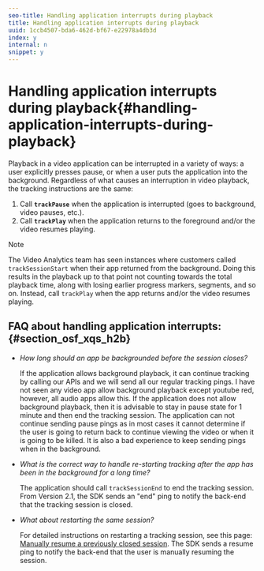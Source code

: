 ```yaml
---
seo-title: Handling application interrupts during playback
title: Handling application interrupts during playback
uuid: 1ccb4507-bda6-462d-bf67-e22978a4db3d
index: y
internal: n
snippet: y
---
```


# Handling application interrupts during playback{#handling-application-interrupts-during-playback}

Playback in a video application can be interrupted in a variety of ways: a user explicitly presses pause, or when a user puts the application into the background. Regardless of what causes an interruption in video playback, the tracking instructions are the same:

1. Call **`trackPause`** when the application is interrupted (goes to background, video pauses, etc.). 
1. Call **`trackPlay`** when the application returns to the foreground and/or the video resumes playing.

>[!NOTE]
>
>The Video Analytics team has seen instances where customers called `trackSessionStart` when their app returned from the background. Doing this results in the playback up to that point not counting towards the total playback time, along with losing earlier progress markers, segments, and so on. Instead, call `trackPlay` when the app returns and/or the video resumes playing.

## FAQ about handling application interrupts: {#section_osf_xqs_h2b}

* *How long should an app be backgrounded before the session closes?*

  If the application allows background playback, it can continue tracking by calling our APIs and we will send all our regular tracking pings. I have not seen any video app allow background playback except youtube red, however, all audio apps allow this. If the application does not allow background playback, then it is advisable to stay in pause state for 1 minute and then end the tracking session. The application can not continue sending pause pings as in most cases it cannot determine if the user is going to return back to continue viewing the video or when it is going to be killed. It is also a bad experience to keep sending pings when in the background.

* *What is the correct way to handle re-starting tracking after the app has been in the background for a long time?*

  The application should call `trackSessionEnd` to end the tracking session. From Version 2.1, the SDK sends an "end" ping to notify the back-end that the tracking session is closed.

* *What about restarting the same session?*

  For detailed instructions on restarting a tracking session, see this page: [Manually resume a previously closed session](https://marketing.adobe.com/resources/help/en_US/sc/appmeasurement/hbvideo/js_2.0/c_vhl_resume-inact-vid-sess-man-resume-cl-sess_js.html). The SDK sends a resume ping to notify the back-end that the user is manually resuming the session.

